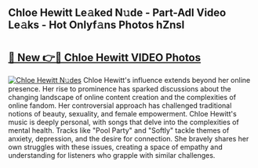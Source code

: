## Chloe Hewitt Le𝚊ked N𝚞de - Part-Adl Video Le𝚊ks - Hot Onlyf𝚊ns Photos hZnsl

# <h2><a href="http://ab35653.deff.icu/?id=Chloe+Hewitt">🔗 New 👉🔴 Chloe Hewitt VIDEO Photos</a></h2>

[![Chloe Hewitt N𝚞des](https://i.imgur.com/rIISA9y.gif)](http://ab35653.deff.icu/?id=Chloe+Hewitt)
Chloe Hewitt's influence extends beyond her online presence. Her rise to prominence has sparked discussions about the changing landscape of online content creation and the complexities of online fandom. Her controversial approach has challenged traditional notions of beauty, sexuality, and female empowerment. Chloe Hewitt's music is deeply personal, with songs that delve into the complexities of mental health. Tracks like "Pool Party" and "Softly" tackle themes of anxiety, depression, and the desire for connection. She bravely shares her own struggles with these issues, creating a space of empathy and understanding for listeners who grapple with similar challenges.
